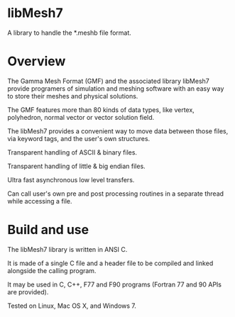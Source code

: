 # libMesh7
A library to handle the *.meshb file format.

# Overview
The Gamma Mesh Format (GMF) and the associated library libMesh7 provide programers of simulation and meshing software with an easy way to store their meshes and physical solutions.

The GMF features more than 80 kinds of data types, like vertex, polyhedron, normal vector or vector solution field.

The libMesh7 provides a convenient way to move data between those files, via keyword tags, and the user's own structures.

Transparent handling of ASCII & binary files.

Transparent handling of little & big endian files.

Ultra fast asynchronous low level transfers.

Can call user's own pre and post processing routines in a separate thread while accessing a file.

# Build and use
The libMesh7 library is written in ANSI C.

It is made of a single C file and a header file to be compiled and linked alongside the calling program.

It may be used in C, C++, F77 and F90 programs (Fortran 77 and 90 APIs are provided).

Tested on Linux, Mac OS X, and Windows 7.

